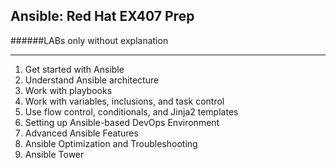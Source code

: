 ## Ansible: Red Hat EX407 Prep

######LABs only without explanation

----

1. Get started with Ansible
2. Understand Ansible architecture
3. Work with playbooks
4. Work with variables, inclusions, and task control
5. Use flow control, conditionals, and Jinja2 templates
6. Setting up Ansible-based DevOps Environment
7. Advanced Ansible Features
8. Ansible Optimization and Troubleshooting
9. Ansible Tower


